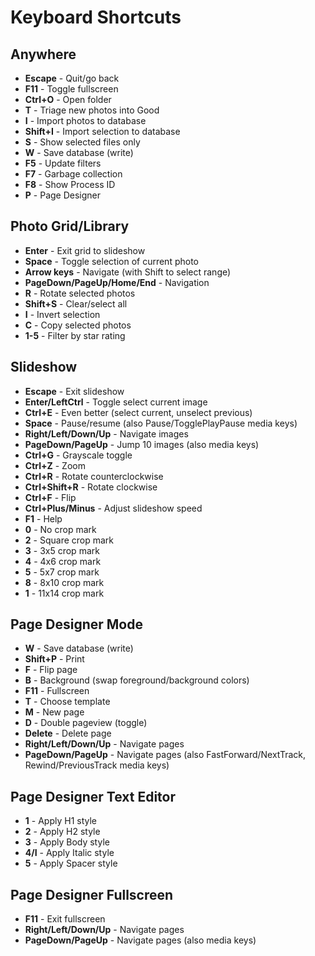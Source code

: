 # Keyboard Shortcuts

## Anywhere

- **Escape** - Quit/go back
- **F11** - Toggle fullscreen
- **Ctrl+O** - Open folder
- **T** - Triage new photos into Good
- **I** - Import photos to database
- **Shift+I** - Import selection to database
- **S** - Show selected files only
- **W** - Save database (write)
- **F5** - Update filters
- **F7** - Garbage collection
- **F8** - Show Process ID
- **P** - Page Designer

## Photo Grid/Library

- **Enter** - Exit grid to slideshow
- **Space** - Toggle selection of current photo
- **Arrow keys** - Navigate (with Shift to select range)
- **PageDown/PageUp/Home/End** - Navigation
- **R** - Rotate selected photos
- **Shift+S** - Clear/select all
- **I** - Invert selection
- **C** - Copy selected photos
- **1-5** - Filter by star rating

## Slideshow

- **Escape** - Exit slideshow
- **Enter/LeftCtrl** - Toggle select current image
- **Ctrl+E** - Even better (select current, unselect previous)
- **Space** - Pause/resume (also Pause/TogglePlayPause media keys)
- **Right/Left/Down/Up** - Navigate images
- **PageDown/PageUp** - Jump 10 images (also media keys)
- **Ctrl+G** - Grayscale toggle
- **Ctrl+Z** - Zoom
- **Ctrl+R** - Rotate counterclockwise
- **Ctrl+Shift+R** - Rotate clockwise
- **Ctrl+F** - Flip
- **Ctrl+Plus/Minus** - Adjust slideshow speed
- **F1** - Help
- **0** - No crop mark
- **2** - Square crop mark
- **3** - 3x5 crop mark
- **4** - 4x6 crop mark
- **5** - 5x7 crop mark
- **8** - 8x10 crop mark
- **1** - 11x14 crop mark

## Page Designer Mode

- **W** - Save database (write)
- **Shift+P** - Print
- **F** - Flip page
- **B** - Background (swap foreground/background colors)
- **F11** - Fullscreen
- **T** - Choose template
- **M** - New page
- **D** - Double pageview (toggle)
- **Delete** - Delete page
- **Right/Left/Down/Up** - Navigate pages
- **PageDown/PageUp** - Navigate pages (also FastForward/NextTrack, Rewind/PreviousTrack media keys)

## Page Designer Text Editor

- **1** - Apply H1 style
- **2** - Apply H2 style
- **3** - Apply Body style
- **4/I** - Apply Italic style
- **5** - Apply Spacer style

## Page Designer Fullscreen

- **F11** - Exit fullscreen
- **Right/Left/Down/Up** - Navigate pages
- **PageDown/PageUp** - Navigate pages (also media keys)

